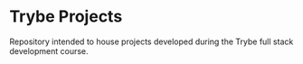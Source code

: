 # Trybe Projects

Repository intended to house projects developed during the Trybe full stack development course.

